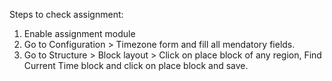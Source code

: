 Steps to check assignment:
1. Enable assignment module
2. Go to Configuration > Timezone form and fill all mendatory fields.
3. Go to Structure > Block layout > Click on place block of any region, Find Current Time block and click on place block and save.
